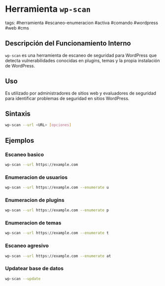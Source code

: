 # Herramienta `wp-scan`

tags: #herramienta #escaneo-enumeracion #activa #comando #wordpress #web #cms

## Descripción del Funcionamiento Interno
`wp-scan` es una herramienta de escaneo de seguridad para WordPress que detecta vulnerabilidades conocidas en plugins, temas y la propia instalación de WordPress.

## Uso
Es utilizado por administradores de sitios web y evaluadores de seguridad para identificar problemas de seguridad en sitios WordPress.

## Sintaxis
```bash
wp-scan --url <URL> [opciones]
```

## Ejemplos


### Escaneo basico
```bash
wp-scan --url https://example.com
```
### Enumeracion de usuarios
```bash
wp-scan --url https://example.com --enumerate u
```

### Enumeracion de plugins
```bash
wp-scan --url https://example.com --enumerate p
```
### Enumeracion de temas
```bash
wp-scan --url https://example.com --enumerate t
```

### Escaneo agresivo 

```bash
wp-scan --url https://example.com --enumerate at
```

### Updatear base de datos
```bash
wp-scan --update
```
